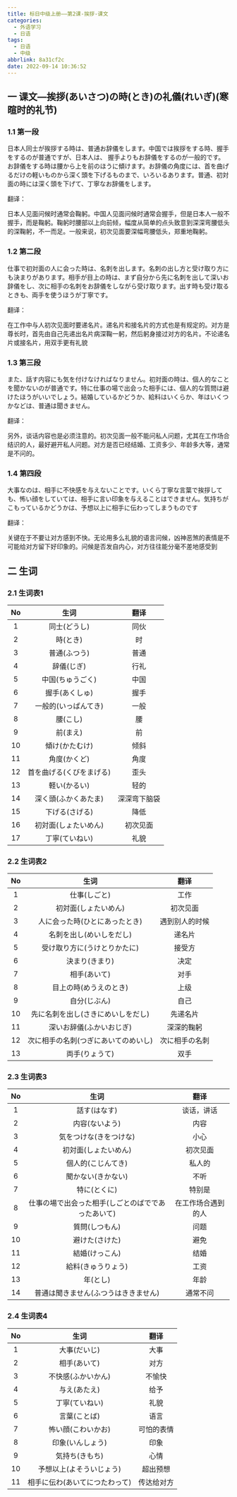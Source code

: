 ```yaml
---
title: 标日中级上册——第2课-挨拶-课文
categories:
  - 外语学习
  - 日语
tags:
  - 日语
  - 中级
abbrlink: 8a31cf2c
date: 2022-09-14 10:36:52
---
```

## 一 课文—挨拶(あいさつ)の時(とき)の礼儀(れいぎ)(寒暄时的礼节)

### 1.1 第一段

日本人同士が挨拶する時は、普通お辞儀をします。中国では挨拶をする時、握手をするのが普通ですが、日本人は、  握手よりもお辞儀をするのが一般的です。お辞儀をする時は腰から上を前のほうに傾けます。お辞儀の角度には、首を曲げるだけの軽いものから深く頭を下げるものまで、いろいるあります。普通、初対面の時には深く頭を下げて、丁寧なお辞儀をします。

<!--more-->

翻译：

日本人见面问候时通常会鞠躬。中国人见面问候时通常会握手，但是日本人一般不握手，而是鞠躬。鞠躬时腰部以上向前倾，幅度从简单的点头致意到深深弯腰低头的深鞠躬，不一而足。一般来说，初次见面要深幅弯腰低头，郑重地鞠躬。

### 1.2 第二段

仕事で初対面の人に会った時は、名刺を出します。名刺の出し方と受け取り方にも決まりがあります。相手が目上の時は、まず自分から先に名刺を出して深いお辞儀をし、次に相手の名刺をお辞儀をしながら受け取ります。出す時も受け取るときも、両手を使うほうが丁寧です。

翻译：

在工作中与人初次见面时要递名片。递名片和接名片的方式也是有规定的。对方是尊长时，首先由自己先递出名片病深鞠一躬，然后躬身接过对方的名片。不论递名片或接名片，用双手更有礼貌

### 1.3 第三段

また、話す内容にも気を付けなければなりません。初対面の時は、個人的なことを聞かないのが普通です。特に仕事の場で出会った相手には、個人的な質問は避けたほうがいいでしょう。結婚しているかどうか、給料はいくらか、年はいくつかなどは、普通は聞きません。

翻译：

另外，谈话内容也是必须注意的。初次见面一般不能问私人问题，尤其在工作场合结识的人，最好避开私人问题。对方是否已经结婚、工资多少、年龄多大等，通常是不问的。

### 1.4 第四段

大事なのは、相手に不快感を与えないことです。いくら丁寧な言葉で挨拶しても、怖い顔をしていては、相手に言い印象を与えることはできません。気持ちがこもっているかどうかは、予想以上に相手に伝わってしまうものです

翻译：

关键在于不要让对方感到不快。无论用多么礼貌的语言问候，凶神恶煞的表情是不可能给对方留下好印象的。问候是否发自内心，对方往往能分毫不差地感受到

## 二 生词

### 2.1 生词表1

|  No  |           生词           |     翻译     |
| :--: | :----------------------: | :----------: |
|  1   |       同士(どうし)       |     同伙     |
|  2   |         時(とき)         |      时      |
|  3   |       普通(ふつう)       |     普通     |
|  4   |        辞儀(じぎ)        |     行礼     |
|  5   |     中国(ちゅうごく)     |     中国     |
|  6   |      握手(あくしゅ)      |     握手     |
|  7   |   一般的(いっぱんてき)   |     一般     |
|  8   |         腰(こし)         |      腰      |
|  9   |         前(まえ)         |      前      |
|  10  |      傾け(かたむけ)      |     倾斜     |
|  11  |       角度(かくど)       |     角度     |
|  12  | 首を曲げる(くびをまげる) |     歪头     |
|  13  |       軽い(かるい)       |     轻的     |
|  14  |   深く頭(ふかくあたま)   | 深深弯下脑袋 |
|  15  |      下げる(さげる)      |     降低     |
|  16  |   初対面(しょたいめん)   |   初次见面   |
|  17  |      丁寧(ていねい)      |     礼貌     |

### 2.2 生词表2

|  No  |                 生词                 |      翻译      |
| :--: | :----------------------------------: | :------------: |
|  1   |             仕事(しごと)             |      工作      |
|  2   |         初対面(しょたいめん)         |    初次见面    |
|  3   |    人に会った時(ひとにあったとき)    | 遇到别人的时候 |
|  4   |       名刺を出し(めいしをだし)       |     递名片     |
|  5   |     受け取り方に(うけとりかたに)     |     接受方     |
|  6   |            決まり(きまり)            |      决定      |
|  7   |             相手(あいて)             |      对手      |
|  8   |        目上の時(めうえのとき)        |      上级      |
|  9   |             自分(じぶん)             |      自己      |
|  10  |  先に名刺を出し(さきにめいしをだし)  |    先递名片    |
|  11  |       深いお辞儀(ふかいおじぎ)       |   深深的鞠躬   |
|  12  | 次に相手の名刺(つぎにあいてのめいし) | 次に相手の名刺 |
|  13  |            両手(りょうて)            |      双手      |

### 2.3 生词表3

|  No  |                        生词                        |        翻译        |
| :--: | :------------------------------------------------: | :----------------: |
|  1   |                    話す(はなす)                    |     谈话，讲话     |
|  2   |                   内容(ないよう)                   |        内容        |
|  3   |               気をつけな(きをつけな)               |        小心        |
|  4   |                初対面(しょたいめん)                |      初次见面      |
|  5   |                 個人的(こじんてき)                 |       私人的       |
|  6   |                 聞かない(きかない)                 |        不听        |
|  7   |                    特に(とくに)                    |       特别是       |
|  8   | 仕事の場で出会った相手(しごとのばでであったあいて) | 在工作场合遇到的人 |
|  9   |                   質問(しつもん)                   |        问题        |
|  10  |                   避けた(さけた)                   |        避免        |
|  11  |                   結婚(けっこん)                   |        结婚        |
|  12  |                 給料(きゅうりょう)                 |        工资        |
|  13  |                      年(とし)                      |        年龄        |
|  14  |        普通は聞きません(ふつうはききません)        |      通常不问      |

### 2.4 生词表4

|  No  |              生词              |    翻译    |
| :--: | :----------------------------: | :--------: |
|  1   |          大事(だいじ)          |    大事    |
|  2   |          相手(あいて)          |    对方    |
|  3   |       不快感(ふかいかん)       |   不愉快   |
|  4   |          与え(あたえ)          |    给予    |
|  5   |         丁寧(ていねい)         |    礼貌    |
|  6   |          言葉(ことば)          |    语言    |
|  7   |       怖い顔(こわいかお)       | 可怕的表情 |
|  8   |        印象(いんしょう)        |    印象    |
|  9   |         気持ち(きもち)         |    心情    |
|  10  |    予想以上(よそういじょう)    |  超出预想  |
|  11  | 相手に伝わ(あいてにつたわって) | 传达给对方 |

